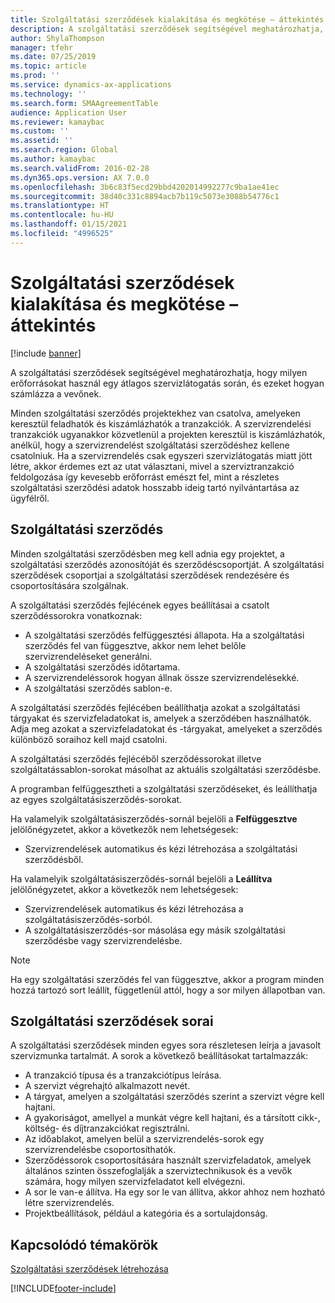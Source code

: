 ```yaml
---
title: Szolgáltatási szerződések kialakítása és megkötése – áttekintés
description: A szolgáltatási szerződések segítségével meghatározhatja, hogy milyen erőforrásokat használ egy átlagos szervizlátogatás során, és ezeket hogyan számlázza a vevőnek.
author: ShylaThompson
manager: tfehr
ms.date: 07/25/2019
ms.topic: article
ms.prod: ''
ms.service: dynamics-ax-applications
ms.technology: ''
ms.search.form: SMAAgreementTable
audience: Application User
ms.reviewer: kamaybac
ms.custom: ''
ms.assetid: ''
ms.search.region: Global
ms.author: kamaybac
ms.search.validFrom: 2016-02-28
ms.dyn365.ops.version: AX 7.0.0
ms.openlocfilehash: 3b6c83f5ecd29bbd4202014992277c9ba1ae41ec
ms.sourcegitcommit: 38d40c331c8894acb7b119c5073e3088b54776c1
ms.translationtype: HT
ms.contentlocale: hu-HU
ms.lasthandoff: 01/15/2021
ms.locfileid: "4996525"
---
```

# <a name="develop-and-establish-service-agreements-overview"></a>Szolgáltatási szerződések kialakítása és megkötése – áttekintés

[!include [banner](../includes/banner.md)]

A szolgáltatási szerződések segítségével meghatározhatja, hogy milyen erőforrásokat használ egy átlagos szervizlátogatás során, és ezeket hogyan számlázza a vevőnek.

Minden szolgáltatási szerződés projektekhez van csatolva, amelyeken keresztül feladhatók és kiszámlázhatók a tranzakciók. A szervizrendelési tranzakciók ugyanakkor közvetlenül a projekten keresztül is kiszámlázhatók, anélkül, hogy a szervizrendelést szolgáltatási szerződéshez kellene csatolniuk. Ha a szervizrendelés csak egyszeri szervizlátogatás miatt jött létre, akkor érdemes ezt az utat választani, mivel a szerviztranzakció feldolgozása így kevesebb erőforrást emészt fel, mint a részletes szolgáltatási szerződési adatok hosszabb ideig tartó nyilvántartása az ügyfélről.

## <a name="service-agreement"></a>Szolgáltatási szerződés

Minden szolgáltatási szerződésben meg kell adnia egy projektet, a szolgáltatási szerződés azonosítóját és szerződéscsoportját. A szolgáltatási szerződések csoportjai a szolgáltatási szerződések rendezésére és csoportosítására szolgálnak.

A szolgáltatási szerződés fejlécének egyes beállításai a csatolt szerződéssorokra vonatkoznak:

-  A szolgáltatási szerződés felfüggesztési állapota. Ha a szolgáltatási szerződés fel van függesztve, akkor nem lehet belőle szervizrendeléseket generálni.
-  A szolgáltatási szerződés időtartama.
-  A szervizrendeléssorok hogyan állnak össze szervizrendelésekké.
-  A szolgáltatási szerződés sablon-e.

A szolgáltatási szerződés fejlécében beállíthatja azokat a szolgáltatási tárgyakat és szervizfeladatokat is, amelyek a szerződében használhatók. Adja meg azokat a szervizfeladatokat és -tárgyakat, amelyeket a szerződés különböző soraihoz kell majd csatolni.

A szolgáltatási szerződés fejlécéből szerződéssorokat illetve szolgáltatássablon-sorokat másolhat az aktuális szolgáltatási szerződésbe.

A programban felfüggesztheti a szolgáltatási szerződéseket, és leállíthatja az egyes szolgáltatásiszerződés-sorokat.

Ha valamelyik szolgáltatásiszerződés-sornál bejelöli a **Felfüggesztve** jelölőnégyzetet, akkor a következők nem lehetségesek:

-    Szervizrendelések automatikus és kézi létrehozása a szolgáltatási szerződésből.

Ha valamelyik szolgáltatásiszerződés-sornál bejelöli a **Leállítva** jelölőnégyzetet, akkor a következők nem lehetségesek:

-    Szervizrendelések automatikus és kézi létrehozása a szolgáltatásiszerződés-sorból.
-    A szolgáltatásiszerződés-sor másolása egy másik szolgáltatási szerződésbe vagy szervizrendelésbe.


> [!NOTE]
> Ha egy szolgáltatási szerződés fel van függesztve, akkor a program minden hozzá tartozó sort leállít, függetlenül attól, hogy a sor milyen állapotban van.

## <a name="service-agreement-lines"></a>Szolgáltatási szerződések sorai

A szolgáltatási szerződések minden egyes sora részletesen leírja a javasolt szervizmunka tartalmát. A sorok a következő beállításokat tartalmazzák:

-  A tranzakció típusa és a tranzakciótípus leírása.
-  A szervizt végrehajtó alkalmazott nevét.
-  A tárgyat, amelyen a szolgáltatási szerződés szerint a szervizt végre kell hajtani.
-  A gyakoriságot, amellyel a munkát végre kell hajtani, és a társított cikk-, költség- és díjtranzakciókat regisztrálni.
-  Az időablakot, amelyen belül a szervizrendelés-sorok egy szervizrendelésbe csoportosíthatók.
-  Szerződéssorok csoportosítására használt szervizfeladatok, amelyek általános szinten összefoglalják a szerviztechnikusok és a vevők számára, hogy milyen szervizfeladatot kell elvégezni.
-  A sor le van-e állítva. Ha egy sor le van állítva, akkor ahhoz nem hozható létre szervizrendelés.
-  Projektbeállítások, például a kategória és a sortulajdonság.

## <a name="related-topics"></a>Kapcsolódó témakörök

[Szolgáltatási szerződések létrehozása](create-service-agreements.md)


[!INCLUDE[footer-include](../../includes/footer-banner.md)]